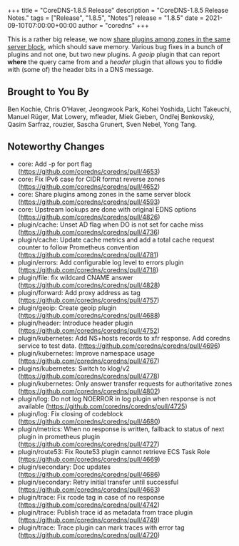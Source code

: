 +++
title = "CoreDNS-1.8.5 Release"
description = "CoreDNS-1.8.5 Release Notes."
tags = ["Release", "1.8.5", "Notes"]
release = "1.8.5"
date = 2021-09-10T07:00:00+00:00
author = "coredns"
+++

This is a rather big release, we now [share plugins among zones in the same server
block](https://github.com/coredns/coredns/pull/4593), which should save memory. Various bug fixes in
a bunch of plugins and not one, but two new plugins. A *geoip* plugin that can report **where** the
query came from and a *header* plugin that allows you to fiddle with (some of) the header bits in a
DNS message.

## Brought to You By

Ben Kochie,
Chris O'Haver,
Jeongwook Park,
Kohei Yoshida,
Licht Takeuchi,
Manuel Rüger,
Mat Lowery,
mfleader,
Miek Gieben,
Ondřej Benkovský,
Qasim Sarfraz,
rouzier,
Sascha Grunert,
Sven Nebel,
Yong Tang.

## Noteworthy Changes

* core: Add -p for port flag (https://github.com/coredns/coredns/pull/4653)
* core: Fix IPv6 case for CIDR format reverse zones (https://github.com/coredns/coredns/pull/4652)
* core: Share plugins among zones in the same server block (https://github.com/coredns/coredns/pull/4593)
* core: Upstream lookups are done with original EDNS options (https://github.com/coredns/coredns/pull/4826)
* plugin/cache: Unset AD flag when DO is not set for cache miss (https://github.com/coredns/coredns/pull/4736)
* plugin/cache: Update cache metrics and add a total cache request counter to follow Prometheus convention (https://github.com/coredns/coredns/pull/4781)
* plugin/errors: Add configurable log level to errors plugin (https://github.com/coredns/coredns/pull/4718)
* plugin/file: fix wildcard CNAME answer (https://github.com/coredns/coredns/pull/4828)
* plugin/forward: Add proxy address as tag (https://github.com/coredns/coredns/pull/4757)
* plugin/geoip: Create geoip plugin (https://github.com/coredns/coredns/pull/4688)
* plugin/header: Introduce header plugin (https://github.com/coredns/coredns/pull/4752)
* plugin/kubernetes: Add NS+hosts records to xfr response. Add coredns service to test data. (https://github.com/coredns/coredns/pull/4696)
* plugin/kubernetes: Improve namespace usage (https://github.com/coredns/coredns/pull/4767)
* plugins/kubernetes: Switch to klog/v2 (https://github.com/coredns/coredns/pull/4778)
* plugin/kubernetes: Only answer transfer requests for authoritative zones (https://github.com/coredns/coredns/pull/4802)
* plugin/log: Do not log NOERROR in log plugin when response is not available (https://github.com/coredns/coredns/pull/4725)
* plugin/log: Fix closing of codeblock (https://github.com/coredns/coredns/pull/4680)
* plugin/metrics: When no response is written, fallback to status of next plugin in prometheus plugin (https://github.com/coredns/coredns/pull/4727)
* plugin/route53: Fix Route53 plugin cannot retrieve ECS Task Role (https://github.com/coredns/coredns/pull/4669)
* plugin/secondary: Doc updates (https://github.com/coredns/coredns/pull/4686)
* plugin/secondary: Retry initial transfer until successful (https://github.com/coredns/coredns/pull/4663)
* plugin/trace: Fix rcode tag in case of no response (https://github.com/coredns/coredns/pull/4742)
* plugin/trace: Publish trace id as metadata from trace plugin (https://github.com/coredns/coredns/pull/4749)
* plugin/trace: Trace plugin can mark traces with error tag (https://github.com/coredns/coredns/pull/4720)
